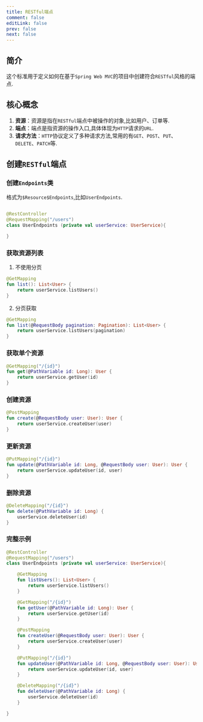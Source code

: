 ```yaml
---
title: RESTful端点
comment: false
editLink: false
prev: false
next: false
---
```


## 简介

这个标准用于定义如何在基于`Spring Web MVC`的项目中创建符合`RESTful`风格的端点.

## 核心概念

1. **资源**：资源是指在`RESTful`端点中被操作的对象,比如用户、订单等.
2. **端点**：端点是指资源的操作入口,具体体现为`HTTP`请求的`URL`.
3. **请求方法**：`HTTP`协议定义了多种请求方法,常用的有`GET`、`POST`、`PUT`、`DELETE`、`PATCH`等.

## 创建`RESTful`端点

### 创建`Endpoints`类

格式为`$Resource$Endpoints`,比如`UserEndpoints`.

```kotlin

@RestController
@RequestMapping("/users")
class UserEndpoints (private val userService: UserService){

}

```

### 获取资源列表

1. 不使用分页

```kotlin
@GetMapping
fun list(): List<User> {
    return userService.listUsers()
}
```

2. 分页获取

```kotlin
@GetMapping
fun list(@RequestBody pagination: Pagination): List<User> {
    return userService.listUsers(pagination)
}
```

### 获取单个资源

```kotlin
@GetMapping("/{id}")
fun get(@PathVariable id: Long): User {
    return userService.getUser(id)
}
```

### 创建资源

```kotlin
@PostMapping
fun create(@RequestBody user: User): User {
    return userService.createUser(user)
}
```

### 更新资源

```kotlin
@PutMapping("/{id}")
fun update(@PathVariable id: Long, @RequestBody user: User): User {
    return userService.updateUser(id, user)
}
```

### 删除资源

```kotlin
@DeleteMapping("/{id}")
fun delete(@PathVariable id: Long) {
    userService.deleteUser(id)
}
```


### 完整示例

```kotlin
@RestController
@RequestMapping("/users")
class UserEndpoints (private val userService: UserService){

    @GetMapping
    fun listUsers(): List<User> {
        return userService.listUsers()
    }

    @GetMapping("/{id}")
    fun getUser(@PathVariable id: Long): User {
        return userService.getUser(id)
    }

    @PostMapping
    fun createUser(@RequestBody user: User): User {
        return userService.createUser(user)
    }

    @PutMapping("/{id}")
    fun updateUser(@PathVariable id: Long, @RequestBody user: User): User {
        return userService.updateUser(id, user)
    }

    @DeleteMapping("/{id}")
    fun deleteUser(@PathVariable id: Long) {
        userService.deleteUser(id)
    }

}

```
